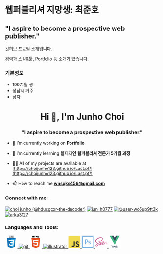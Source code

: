 # 웹퍼블리셔 지망생: 최준호
## "I aspire to become a prospective web publisher."
깃허브 프로필 소개입니다.

경력과 스킬&툴, Portfolio 등 소개가 있습니다.

### 기본정보
- 1997.1월 생
- 성남시 거주
- 남자





<h1 align="center">Hi 👋, I'm Junho Choi</h1>
<h3 align="center">"I aspire to become a prospective web publisher."</h3>

- 🔭 I’m currently working on **Portfolio**

- 🌱 I’m currently learning **웹디자인 웹퍼블리셔 전문가 5개월 과정**

- 👨‍💻 All of my projects are available at [https://choijunho123.github.io/Last.pf/](https://choijunho123.github.io/Last.pf/)

- 📫 How to reach me **wnsqks456@gmail.com**

<h3 align="left">Connect with me:</h3>
<p align="left">
<a href="https://codepen.io/choi junho (@hducgcxr-the-decoder)" target="blank"><img align="center" src="https://raw.githubusercontent.com/rahuldkjain/github-profile-readme-generator/master/src/images/icons/Social/codepen.svg" alt="choi junho (@hducgcxr-the-decoder)" height="30" width="40" /></a>
<a href="https://instagram.com/jun_h0777" target="blank"><img align="center" src="https://raw.githubusercontent.com/rahuldkjain/github-profile-readme-generator/master/src/images/icons/Social/instagram.svg" alt="jun_h0777" height="30" width="40" /></a>
<a href="https://www.youtube.com/c/@user-wo5up9tt3k" target="blank"><img align="center" src="https://raw.githubusercontent.com/rahuldkjain/github-profile-readme-generator/master/src/images/icons/Social/youtube.svg" alt="@user-wo5up9tt3k" height="30" width="40" /></a>
<a href="https://discord.gg/arka3127" target="blank"><img align="center" src="https://raw.githubusercontent.com/rahuldkjain/github-profile-readme-generator/master/src/images/icons/Social/discord.svg" alt="arka3127" height="30" width="40" /></a>
</p>

<h3 align="left">Languages and Tools:</h3>
<p align="left"> <a href="https://www.w3schools.com/css/" target="_blank" rel="noreferrer"> <img src="https://raw.githubusercontent.com/devicons/devicon/master/icons/css3/css3-original-wordmark.svg" alt="css3" width="40" height="40"/> </a> <a href="https://git-scm.com/" target="_blank" rel="noreferrer"> <img src="https://www.vectorlogo.zone/logos/git-scm/git-scm-icon.svg" alt="git" width="40" height="40"/> </a> <a href="https://www.w3.org/html/" target="_blank" rel="noreferrer"> <img src="https://raw.githubusercontent.com/devicons/devicon/master/icons/html5/html5-original-wordmark.svg" alt="html5" width="40" height="40"/> </a> <a href="https://www.adobe.com/in/products/illustrator.html" target="_blank" rel="noreferrer"> <img src="https://www.vectorlogo.zone/logos/adobe_illustrator/adobe_illustrator-icon.svg" alt="illustrator" width="40" height="40"/> </a> <a href="https://developer.mozilla.org/en-US/docs/Web/JavaScript" target="_blank" rel="noreferrer"> <img src="https://raw.githubusercontent.com/devicons/devicon/master/icons/javascript/javascript-original.svg" alt="javascript" width="40" height="40"/> </a> <a href="https://www.photoshop.com/en" target="_blank" rel="noreferrer"> <img src="https://raw.githubusercontent.com/devicons/devicon/master/icons/photoshop/photoshop-line.svg" alt="photoshop" width="40" height="40"/> </a> <a href="https://sass-lang.com" target="_blank" rel="noreferrer"> <img src="https://raw.githubusercontent.com/devicons/devicon/master/icons/sass/sass-original.svg" alt="sass" width="40" height="40"/> </a> <a href="https://vuejs.org/" target="_blank" rel="noreferrer"> <img src="https://raw.githubusercontent.com/devicons/devicon/master/icons/vuejs/vuejs-original-wordmark.svg" alt="vuejs" width="40" height="40"/> </a> </p>

